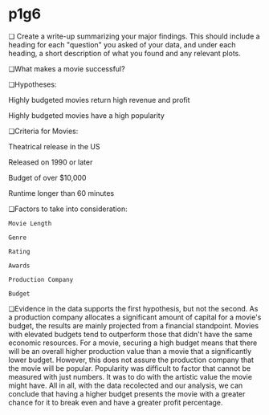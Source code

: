 # p1g6
❏	Create a write-up summarizing your major findings. This should include a heading for each "question" you asked of your data, and under each heading, a short description of what you found and any relevant plots.

❏What makes a movie successful?

❏Hypotheses:

Highly budgeted movies return high revenue and profit

Highly budgeted movies have a high popularity

❏Criteria for Movies:

  Theatrical release in the US
  
  Released on 1990 or later
  
  Budget of over $10,000
  
  Runtime longer than 60 minutes

❏Factors to take into consideration:

    Movie Length
    
    Genre
    
    Rating
    
    Awards
    
    Production Company
    
    Budget
    
❏Evidence in the data supports the first hypothesis, but not the second.
    As a production company allocates a significant amount of capital for a movie's budget, the results are mainly projected from a financial standpoint. Movies with elevated budgets tend to outperform those that didn't have the same economic resources. For a movie, securing a high budget means that there will be an overall higher production value than a movie that a significantly lower budget. However, this does not assure the production company that the movie will be popular. Popularity was difficult to factor that cannot be measured with just numbers. It was to do with the artistic value the movie might have. All in all, with the data recolected and our analysis, we can conclude that having a higher budget presents the movie with a greater chance for it to break even and have a greater profit percentage. 




